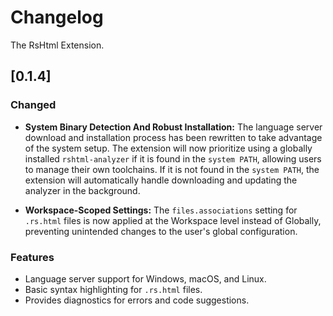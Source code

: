 # Changelog

The RsHtml Extension.

## [0.1.4]

### Changed

- **System Binary Detection And Robust Installation:** The language server download and installation process has been rewritten
to take advantage of the system setup.
The extension will now prioritize using a globally installed
`rshtml-analyzer` if it is found in the `system PATH`,
allowing users to manage their own toolchains.
If it is not found in the `system PATH`,
the extension will automatically handle downloading and updating the analyzer
in the background.

- **Workspace-Scoped Settings:** The `files.associations` setting for `.rs.html` files is now applied at the Workspace level instead of Globally, preventing unintended changes to the user's global configuration.

### Features

- Language server support for Windows, macOS, and Linux.
- Basic syntax highlighting for `.rs.html` files.
- Provides diagnostics for errors and code suggestions.
